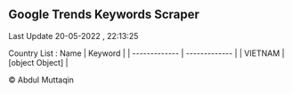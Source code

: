 

## Google Trends Keywords Scraper 
 
Last Update 20-05-2022 , 22:13:25

Country List :
 Name  | Keyword |
| ------------- | ------------- |
| VIETNAM | [object Object] |



© Abdul Muttaqin 
